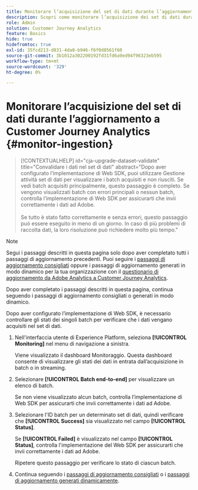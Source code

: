 ```yaml
---
title: Monitorare l’acquisizione del set di dati durante l’aggiornamento a Customer Journey Analytics
description: Scopri come monitorare l’acquisizione dei set di dati durante l’aggiornamento a Customer Journey Analytics
role: Admin
solution: Customer Journey Analytics
feature: Basics
hide: true
hidefromtoc: true
exl-id: 35fcd213-d831-4da0-b946-f6f0d8561f60
source-git-commit: 3b1012a302200192fd31fd6a9ed94f96323eb595
workflow-type: tm+mt
source-wordcount: '329'
ht-degree: 0%

---
```


# Monitorare l’acquisizione del set di dati durante l’aggiornamento a Customer Journey Analytics {#monitor-ingestion}

<!-- markdownlint-disable MD034 -->

>[!CONTEXTUALHELP]
>id="cja-upgrade-dataset-validate"
>title="Convalidare i dati nel set di dati"
>abstract="Dopo aver configurato l’implementazione di Web SDK, puoi utilizzare Gestione attività set di dati per visualizzare i batch acquisiti e non riusciti. Se vedi batch acquisiti principalmente, questo passaggio è completo. Se vengono visualizzati batch con errori principali o nessun batch, controlla l’implementazione di Web SDK per assicurarti che invii correttamente i dati ad Adobe.<br><br>Se tutto è stato fatto correttamente e senza errori, questo passaggio può essere eseguito in meno di un giorno. In caso di più problemi di raccolta dati, la loro risoluzione può richiedere molto più tempo."

<!-- markdownlint-enable MD034 -->

>[!NOTE]
> 
>Segui i passaggi descritti in questa pagina solo dopo aver completato tutti i passaggi di aggiornamento precedenti. Puoi seguire i [passaggi di aggiornamento consigliati](/help/getting-started/cja-upgrade/cja-upgrade-recommendations.md#recommended-upgrade-steps-for-most-organizations) oppure i passaggi di aggiornamento generati in modo dinamico per la tua organizzazione con il [questionario di aggiornamento da Adobe Analytics a Customer Journey Analytics](https://gigazelle.github.io/cja-ttv/).
>
>Dopo aver completato i passaggi descritti in questa pagina, continua seguendo i passaggi di aggiornamento consigliati o generati in modo dinamico.

<!-- Should we single source this instead of duplicate it? The following steps were copied from: /help/data-ingestion/aepwebsdk.md-->

Dopo aver configurato l’implementazione di Web SDK, è necessario controllare gli stati dei singoli batch per verificare che i dati vengano acquisiti nel set di dati.

1. Nell&#39;interfaccia utente di Experience Platform, seleziona **[!UICONTROL Monitoring]** nel menu di navigazione a sinistra.

   Viene visualizzato il dashboard Monitoraggio. Questa dashboard consente di visualizzare gli stati dei dati in entrata dall’acquisizione in batch o in streaming.

   <!-- insert screenshot -->

1. Selezionare **[!UICONTROL Batch end-to-end]** per visualizzare un elenco di batch.

   Se non viene visualizzato alcun batch, controlla l’implementazione di Web SDK per assicurarti che invii correttamente i dati ad Adobe.

   <!-- insert screenshot -->

1. Selezionare l&#39;ID batch per un determinato set di dati, quindi verificare che **[!UICONTROL Success]** sia visualizzato nel campo **[!UICONTROL Status]**.

   Se **[!UICONTROL Failed]** è visualizzato nel campo **[!UICONTROL Status]**, controlla l&#39;implementazione del Web SDK per assicurarti che invii correttamente i dati ad Adobe.

   Ripetere questo passaggio per verificare lo stato di ciascun batch.

1. Continua seguendo i [passaggi di aggiornamento consigliati](/help/getting-started/cja-upgrade/cja-upgrade-recommendations.md#recommended-upgrade-steps-for-most-organizations) o i [passaggi di aggiornamento generati dinamicamente](https://gigazelle.github.io/cja-ttv/).

